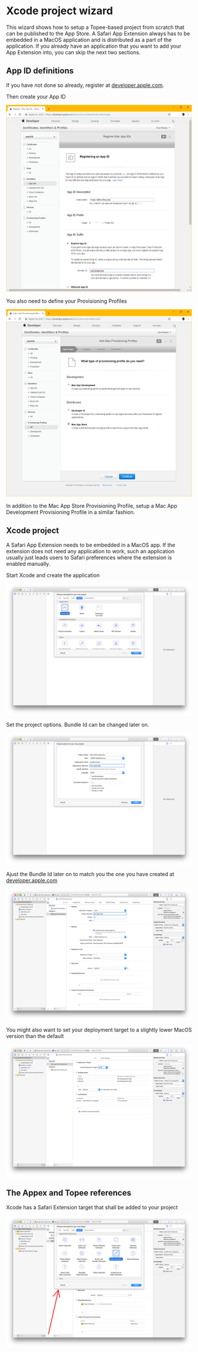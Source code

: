 Xcode project wizard
====================

This wizard shows how to setup a Topee-based project from scratch that can be published to the App Store.
A Safari App Extension always has to be embedded in a MacOS application and is distributed as a part of the application.
If you already have an application that you want to add your App Extension into, you can skip the next two sections.

App ID definitions
------------------

If you have not done so already, register at [developer.apple.com](https://developer.apple.com).

Then create your App ID

![App ID](wizard/appid.png)

You also need to define your Provisioning Profiles

![Mac App Store Proisioning Profile](wizard/provisioning.png)

In addition to the Mac App Store Provisioning Profile, setup a Mac App Development Provisioning Profile in a similar fashion.

Xcode project
-------------

A Safari App Extension needs to be embedded in a MacOS app. If the extension does not need any application to work,
such an application usually just leads users to Safari preferences where the extension is enabled manually.

Start Xcode and create the application

![Cocoa app](wizard/xcodeapp.png)

Set the project options. Bundle Id can be changed later on.

![Project options](wizard/bundleid.png)

Ajust the Bundle Id later on to match you the one you have created at [developer.apple.com](https://developer.apple.com)

![Project options](wizard/bundleid2.png)

You might also want to set your deployment target to a slightly lower MacOS version than the default

![OSX version](wizard/deploymenttarget.png)

The Appex and Topee references
------------------------------

Xcode has a Safari Extension target that shall be added to your project

![AppEx target](wizard/xcodeappex.png)
